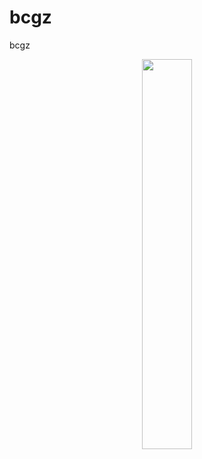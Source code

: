 # bcgz
bcgz
<div align=center>
<img src="https://files.yande.re/sample/e01c433e7ffcb0df8a4c07645c6cf821/yande.re%20437843%20sample%20arihara_nanami%20game_cg%20kobuichi%20riddle_joker%20seifuku%20sweater%20yuzu-soft.jpg" width="40%" height="40%">
</div>
